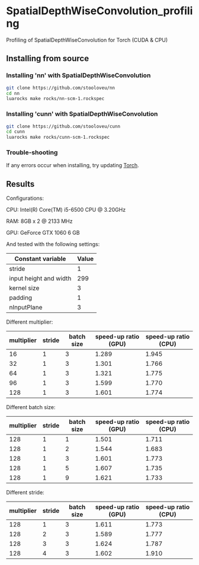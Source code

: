 # SpatialDepthWiseConvolution_profiling
Profiling of SpatialDepthWiseConvolution for Torch (CUDA &amp; CPU)
## Installing from source
### Installing 'nn' with SpatialDepthWiseConvolution
```bash
git clone https://github.com/stooloveu/nn
cd nn
luarocks make rocks/nn-scm-1.rockspec
```
### Installing 'cunn' with SpatialDepthWiseConvolution
```bash
git clone https://github.com/stooloveu/cunn
cd cunn
luarocks make rocks/cunn-scm-1.rockspec
```
### Trouble-shooting
If any errors occur when installing, try updating [Torch](https://github.com/torch/).

## Results
Configurations:

CPU: Intel(R) Core(TM) i5-6500 CPU @ 3.20GHz

RAM: 8GB x 2 @ 2133 MHz

GPU: GeForce GTX 1060 6 GB




And tested with the following settings:

| Constant variable      	| Value 	|
|------------------------	|-------	|
| stride                 	|     1 	|
| input height and width 	|   299 	|
| kernel size            	|     3 	|
| padding                	|     1 	|
| nInputPlane            	|     3 	|

Different multiplier:

| multiplier 	| stride 	| batch size 	| speed-up ratio (GPU) 	| speed-up ratio (CPU) 	|
|------------	|--------	|------------	|----------------------	|----------------------	|
| 16         	|      1 	| 3          	| 1.289               	| 1.945                	|
| 32         	|      1 	| 3          	| 1.301               	| 1.766                	|
| 64         	|      1 	| 3          	| 1.321               	| 1.775                	|
| 96         	|      1 	| 3          	| 1.599                	| 1.770                	|
| 128        	|      1 	| 3          	| 1.601                	| 1.774                	|

Different batch size:

| multiplier 	| stride 	| batch size 	| speed-up ratio (GPU) 	| speed-up ratio (CPU) 	|
|------------	|--------	|------------	|----------------------	|----------------------	|
| 128        	|      1 	| 1          	| 1.501                	| 1.711                	|
| 128        	|      1 	| 2          	| 1.544                	| 1.683                	|
| 128        	|      1 	| 3          	| 1.601                	| 1.773               	|
| 128        	|      1 	| 5          	| 1.607                	| 1.735                	|
| 128        	|      1 	| 9          	| 1.621                	| 1.733                	|

Different stride:

| multiplier 	| stride 	| batch size 	| speed-up ratio (GPU) 	| speed-up ratio (CPU) 	|
|------------	|--------	|------------	|----------------------	|----------------------	|
| 128        	|      1 	| 3          	| 1.611                	| 1.773                	|
| 128        	|      2 	| 3          	| 1.589                	| 1.777                	|
| 128        	|      3 	| 3          	| 1.624                	| 1.787                	|
| 128        	|      4 	| 3          	| 1.602                	| 1.910                	|
